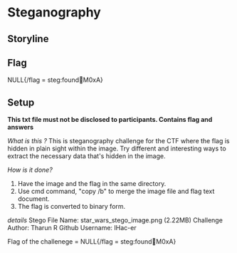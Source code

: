 # Steganography 

## Storyline 

## Flag 

NULL{/flag = steg:found:key:M0xA}

## Setup 

**This txt file must not be disclosed to participants. Contains flag and answers**

_What is this ?_
This is steganography challenge for the CTF where the flag is hidden in plain sight within the image. Try different and interesting ways to extract the necessary data that's hidden in the image.

_How is it done?_
1. Have the image and the flag in the same directory. 
2. Use cmd command, "copy /b" to merge the image file and flag text document. 
3. The flag is converted to binary form. 

_details_
Stego File Name: star_wars_stego_image.png (2.22MB) 
Challenge Author: Tharun R 
Github Username: IHac-er

Flag of the challenege = NULL{/flag = steg:found:key:M0xA}